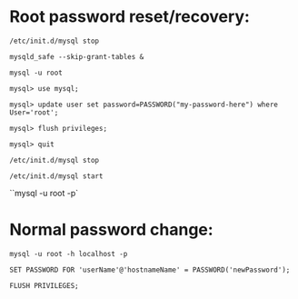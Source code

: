# Root password reset/recovery:

`/etc/init.d/mysql stop`


`mysqld_safe --skip-grant-tables &`

`mysql -u root`

`mysql> use mysql;`

`mysql> update user set password=PASSWORD("my-password-here") where User='root';`

`mysql> flush privileges;`

`mysql> quit`

`/etc/init.d/mysql stop`

`/etc/init.d/mysql start`

``mysql -u root -p`


# Normal password change:

`mysql -u root -h localhost -p`

`SET PASSWORD FOR 'userName'@'hostnameName' = PASSWORD('newPassword');`

`FLUSH PRIVILEGES;`
